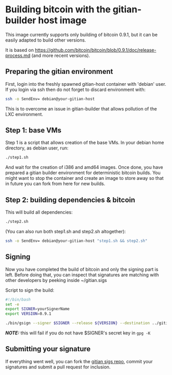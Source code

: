 Building bitcoin with the gitian-builder host image
===================================================

This image currently supports only building of bitcoin 0.9.1, but it can be easily adapted to build other versions.

It is based on https://github.com/bitcoin/bitcoin/blob/0.9.1/doc/release-process.md (and more recent versions).

Preparing the gitian environment
--------------------------------

First, login into the freshly spawned gitian-host container with 'debian' user. If you login via ssh then do not forget to discard environment with:

```sh
ssh -o SendEnv= debian@your-gitian-host
```
This is to overcome an issue in gitian-builder that allows pollution of the LXC environment.

Step 1: base VMs
----------------

Step 1 is a script that allows creation of the base VMs. In your debian home directory, as debian user, run:

```sh
./step1.sh
```

And wait for the creation of i386 and amd64 images.
Once done, you have prepared a gitian builder environment for deterministic bitcoin builds. You might want to stop the container and create an image to store away so that in future you can fork from here for new builds.

Step 2: building dependencies & bitcoin
---------------------------------------

This will build all dependencies:
```sh
./step2.sh
```

(You can also run both step1.sh and step2.sh altogether):
```sh
ssh -o SendEnv= debian@your-gitian-host "step1.sh && step2.sh"
```

Signing
-------

Now you have completed the build of bitcoin and only the signing part is left.
Before doing that, you can inspect that signatures are matching with other developers by peeking inside ~/gitian.sigs

Script to sign the build:
```bash
#!/bin/bash
set -e
export SIGNER=yourSignerName
export VERSION=0.9.1

./bin/gsign --signer $SIGNER --release ${VERSION} --destination ../gitian.sigs/ ../bitcoin/contrib/gitian-descriptors/gitian-linux.yml
```

***NOTE:*** this will fail if you do not have $SIGNER's secret key in `gpg -K`

Submitting your signature
-------------------------

If everything went well, you can fork the [gitian sigs repo](https://github.com/bitcoin/gitian.sigs), commit your signatures and submit a pull request for inclusion.
